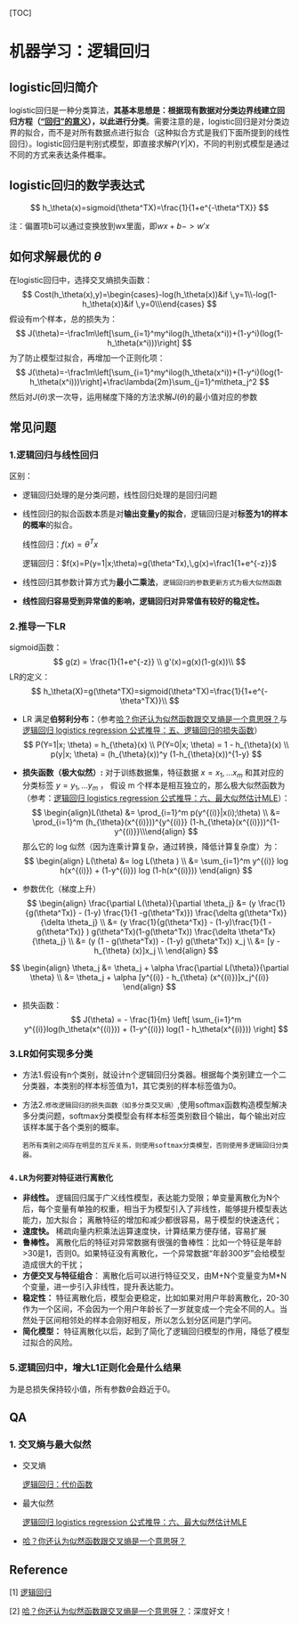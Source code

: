 [TOC]

# 机器学习：逻辑回归

## logistic回归简介

logistic回归是一种分类算法，**其基本思想是：根据现有数据对分类边界线建立回归方程（[“回归”的意义](https://www.zhihu.com/question/30123729)），以此进行分类**。需要注意的是，logistic回归是对分类边界的拟合，而不是对所有数据点进行拟合（这种拟合方式是我们下面所提到的线性回归）。logistic回归是判别式模型，即直接求解$P(Y|X)$，不同的判别式模型是通过不同的方式来表达条件概率。

## logistic回归的数学表达式

$$
h_\theta(x)=sigmoid(\theta^TX)=\frac{1}{1+e^{-\theta^TX}}
$$

注：偏置项b可以通过变换放到wx里面，即$wx+b -> w'x$

## 如何求解最优的 $\theta$

在logistic回归中，选择交叉熵损失函数：
$$
Cost(h_\theta(x),y)=\begin{cases}-log(h_\theta(x))&if \,y=1\\-log(1-h_\theta(x))&if \,y=0\\\end{cases}
$$
假设有m个样本，总的损失为：
$$
J(\theta)=-\frac1m\left[\sum_{i=1}^my^ilog(h_\theta(x^i))+(1-y^i)(log(1-h_\theta(x^i)))\right]
$$
为了防止模型过拟合，再增加一个正则化项：
$$
J(\theta)=-\frac1m\left[\sum_{i=1}^my^ilog(h_\theta(x^i))+(1-y^i)(log(1-h_\theta(x^i)))\right]+\frac\lambda{2m}\sum_{j=1}^m\theta_j^2
$$
然后对$J(\theta)$求一次导，运用梯度下降的方法求解$J(\theta)$的最小值对应的参数

## 常见问题

### 1.逻辑回归与线性回归

区别：

* 逻辑回归处理的是分类问题，线性回归处理的是回归问题

* 线性回归的拟合函数本质是对**输出变量y的拟合**，逻辑回归是对**标签为1的样本的概率**的拟合。

  线性回归：$f(x)=\theta^Tx$

  逻辑回归：$f(x)=P(y=1|x;\theta)=g(\theta^Tx),\,g(x)=\frac1{1+e^{-z}}$

* 线性回归其参数计算方式为**最小二乘法**，`逻辑回归的参数更新方式为极大似然函数`

* **线性回归容易受到异常值的影响，逻辑回归对异常值有较好的稳定性。**

### 2.推导一下LR

sigmoid函数：
$$
g(z) = \frac{1}{1+e^{-z}} \\
g'(x)=g(x)(1-g(x))\\
$$
LR的定义：
$$
h_\theta(X)=g(\theta^TX)=sigmoid(\theta^TX)=\frac{1}{1+e^{-\theta^TX}}\\
$$

- LR 满足**伯努利分布：**（参考[哈？你还认为似然函数跟交叉熵是一个意思呀？](https://www.jiqizhixin.com/articles/2018-07-12-5)与[逻辑回归 logistics regression 公式推导：五、逻辑回归的损失函数](https://zhuanlan.zhihu.com/p/44591359)）
  $$
  P(Y=1|x; \theta) = h_{\theta}(x) \\
  P(Y=0|x; \theta)  = 1 - h_{\theta}(x) \\
  p(y|x; \theta) = (h_{\theta}(x))^y (1-h_{\theta}(x))^{1-y}
  $$

- **损失函数（极大似然）:**  对于训练数据集，特征数据 $x={x_1, ...x_m}$ 和其对应的分类标签 $y = {y_1,...y_m}$ ， 假设 m 个样本是相互独立的，那么极大似然函数为（参考：[逻辑回归 logistics regression 公式推导：六、最大似然估计MLE](https://zhuanlan.zhihu.com/p/44591359)）： 
  $$
  \begin{align}L(\theta) &= \prod_{i=1}^m p(y^{(i)}|x(i);\theta) \\ &= \prod_{i=1}^m  (h_{\theta}(x^{(i)}))^{y^{(i)}} (1-h_{\theta}(x^{(i)}))^{1-y^{(i)}}\\\end{align}
  $$
  那么它的 log 似然（因为连乘计算复杂，通过转换，降低计算复杂度）为：
  $$
  \begin{align}
  L(\theta) &= log L(\theta ) \\
  &= \sum_{i=1}^m y^{(i)} log h(x^{(i)}) + (1-y^{(i)}) log (1-h(x^{(i)}))
  \end{align}
  $$

- 参数优化（梯度上升）
  $$
  \begin{align}
  \frac{\partial L(\theta)}{\partial \theta_j} &= (y \frac{1}{g(\theta^Tx)} - (1-y) \frac{1}{1 -g(\theta^Tx)}) \frac{\delta g(\theta^Tx)}{\delta \theta_j} \\
  &= (y \frac{1}{g(\theta^Tx)} - (1-y)\frac{1}{1 -g(\theta^Tx)} ) g(\theta^Tx)(1-g(\theta^Tx)) \frac{\delta \theta^Tx}{\theta_j} \\
  &= (y (1 - g(\theta^Tx)) - (1-y) g(\theta^Tx)) x_j \\
  &= [y - h_{\theta} (x)]x_j \\
  \end{align}
  $$




$$
\begin{align}
\theta_j &= \theta_j + \alpha \frac{\partial L(\theta)}{\partial \theta} \\
&= \theta_j + \alpha [y^{(i)} - h_{\theta} (x^{(i)})]x_j^{(i)}   
\end{align}
$$



- 损失函数：
  $$
  J(\theta) = - \frac{1}{m}   \left[  \sum_{i=1}^m y^{(i)}log(h_\theta(x^{(i)}))   + (1-y^{(i)}) log(1 - h_\theta(x^{(i)}))             \right]
  $$



### 3.LR如何实现多分类

* 方法1.假设有n个类别，就设计n个逻辑回归分类器。根据每个类别建立一个二分类器，本类别的样本标签值为1，其它类别的样本标签值为0。

* 方法2.`修改逻辑回归的损失函数（如多分类交叉熵）`,使用softmax函数构造模型解决多分类问题，softmax分类模型会有样本标签类别数目个输出，每个输出对应该样本属于各个类别的概率。

  `若所有类别之间存在明显的互斥关系，则使用softmax分类模型，否则使用多逻辑回归分类器。`

### `4.LR为何要对特征进行离散化`

- **非线性。** 逻辑回归属于广义线性模型，表达能力受限；单变量离散化为N个后，每个变量有单独的权重，相当于为模型引入了非线性，能够提升模型表达能力，加大拟合； 离散特征的增加和减少都很容易，易于模型的快速迭代； 
- **速度快。** 稀疏向量内积乘法运算速度快，计算结果方便存储，容易扩展
- **鲁棒性。** 离散化后的特征对异常数据有很强的鲁棒性：比如一个特征是年龄>30是1，否则0。如果特征没有离散化，一个异常数据“年龄300岁”会给模型造成很大的干扰；
- **方便交叉与特征组合**： 离散化后可以进行特征交叉，由M+N个变量变为M*N个变量，进一步引入非线性，提升表达能力。
- **稳定性：** 特征离散化后，模型会更稳定，比如如果对用户年龄离散化，20-30作为一个区间，不会因为一个用户年龄长了一岁就变成一个完全不同的人。当然处于区间相邻处的样本会刚好相反，所以怎么划分区间是门学问。
- **简化模型：** 特征离散化以后，起到了简化了逻辑回归模型的作用，降低了模型过拟合的风险。

### 5.逻辑回归中，增大L1正则化会是什么结果

为是总损失保持较小值，所有参数$\theta$会趋近于0。

## QA

### 1. 交叉熵与最大似然

* 交叉熵

  [逻辑回归：代价函数](https://zhuanlan.zhihu.com/p/28408516)

* 最大似然

  [逻辑回归 logistics regression 公式推导：六、最大似然估计MLE](https://zhuanlan.zhihu.com/p/44591359)

* [哈？你还认为似然函数跟交叉熵是一个意思呀？](https://www.jiqizhixin.com/articles/2018-07-12-5)

## Reference

[1] [逻辑回归](https://zhuanlan.zhihu.com/p/28408516)

[2] [哈？你还认为似然函数跟交叉熵是一个意思呀？](https://www.jiqizhixin.com/articles/2018-07-12-5)：深度好文！